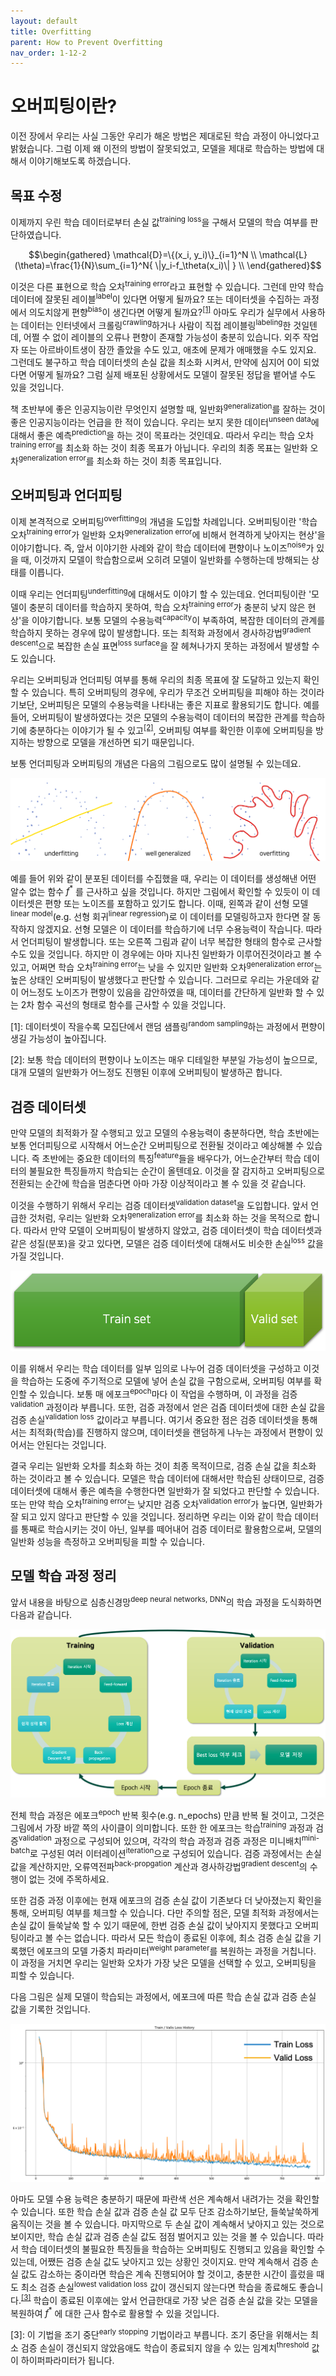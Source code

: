 ```yaml
---
layout: default
title: Overfitting
parent: How to Prevent Overfitting
nav_order: 1-12-2
---
```


# 오버피팅이란?

이전 장에서 우리는 사실 그동안 우리가 해온 방법은 제대로된 학습 과정이 아니었다고 밝혔습니다.
그럼 이제 왜 이전의 방법이 잘못되었고, 모델을 제대로 학습하는 방법에 대해서 이야기해보도록 하겠습니다.

## 목표 수정

이제까지 우린 학습 데이터로부터 손실 값<sup>training loss</sup>을 구해서 모델의 학습 여부를 판단하였습니다.

$$\begin{gathered}
\mathcal{D}=\{(x_i, y_i)\}_{i=1}^N \\
\mathcal{L}(\theta)=\frac{1}{N}\sum_{i=1}^N{
    \|y_i-f_\theta(x_i)\|
} \\
\end{gathered}$$

이것은 다른 표현으로 학습 오차<sup>training error</sup>라고 표현할 수 있습니다.
그런데 만약 학습 데이터에 잘못된 레이블<sup>label</sup>이 있다면 어떻게 될까요?
또는 데이터셋을 수집하는 과정에서 의도치않게 편향<sup>bias</sup>이 생긴다면 어떻게 될까요?<sup>[[1]](#footnote_1)</sup>
아마도 우리가 실무에서 사용하는 데이터는 인터넷에서 크롤링<sup>crawling</sup>하거나 사람이 직접 레이블링<sup>labeling</sup>한 것일텐데, 어쩔 수 없이 레이블의 오류나 편향이 존재할 가능성이 충분히 있습니다.
외주 작업자 또는 아르바이트생이 잠깐 졸았을 수도 있고, 애초에 문제가 애매했을 수도 있지요.
그런데도 불구하고 학습 데이터셋의 손실 값을 최소화 시켜서, 만약에 심지어 0이 되었다면 어떻게 될까요?
그럼 실제 배포된 상황에서도 모델이 잘못된 정답을 뱉어낼 수도 있을 것입니다.

책 초반부에 좋은 인공지능이란 무엇인지 설명할 때, 일반화<sup>generalization</sup>를 잘하는 것이 좋은 인공지능이라는 언급을 한 적이 있습니다.
우리는 보지 못한 데이터<sup>unseen data</sup>에 대해서 좋은 예측<sup>prediction</sup>을 하는 것이 목표라는 것인데요.
따라서 우리는 학습 오차<sup>training error</sup>를 최소화 하는 것이 최종 목표가 아닙니다.
우리의 최종 목표는 일반화 오차<sup>generalization error</sup>를 최소화 하는 것이 최종 목표입니다.

## 오버피팅과 언더피팅

이제 본격적으로 오버피팅<sup>overfitting</sup>의 개념을 도입할 차례입니다.
오버피팅이란 '학습 오차<sup>training error</sup>가 일반화 오차<sup>generalization error</sup>에 비해서 현격하게 낮아지는 현상'을 이야기합니다.
즉, 앞서 이야기한 사례와 같이 학습 데이터에 편향이나 노이즈<sup>noise</sup>가 있을 때, 이것까지 모델이 학습함으로써 오히려 모델이 일반화를 수행하는데 방해되는 상태를 이릅니다.

이때 우리는 언더피팅<sup>underfitting</sup>에 대해서도 이야기 할 수 있는데요.
언더피팅이란 '모델이 충분히 데이터를 학습하지 못하여, 학습 오차<sup>training error</sup>가 충분히 낮지 않은 현상'을 이야기합니다.
보통 모델의 수용능력<sup>capacity</sup>이 부족하여, 복잡한 데이터의 관계를 학습하지 못하는 경우에 많이 발생합니다.
또는 최적화 과정에서 경사하강법<sup>gradient descent</sup>으로 복잡한 손실 표면<sup>loss surface</sup>을 잘 헤쳐나가지 못하는 과정에서 발생할 수도 있습니다.

우리는 오버피팅과 언더피팅 여부를 통해 우리의 최종 목표에 잘 도달하고 있는지 확인할 수 있습니다.
특히 오버피팅의 경우에, 우리가 무조건 오버피팅을 피해야 하는 것이라기보단, 오버피팅은 모델의 수용능력을 나타내는 좋은 지표로 활용되기도 합니다.
예를 들어, 오버피팅이 발생하였다는 것은 모델의 수용능력이 데이터의 복잡한 관계를 학습하기에 충분하다는 이야기가 될 수 있고<sup>[[2]](#footnote_2)</sup>, 오버피팅 여부를 확인한 이후에 오버피팅을 방지하는 방향으로 모델을 개선하면 되기 때문입니다.

보통 언더피팅과 오버피팅의 개념은 다음의 그림으로도 많이 설명될 수 있는데요.

![](../../assets/images/1-12/02-fit.png)

예를 들어 위와 같이 분포된 데이터를 수집했을 때, 우리는 이 데이터를 생성해낸 어떤 알수 없는 함수 $f^*$ 를 근사하고 싶을 것입니다.
하지만 그림에서 확인할 수 있듯이 이 데이터셋은 편향 또는 노이즈를 포함하고 있기도 합니다.
이때, 왼쪽과 같이 선형 모델<sup>linear model</sup>(e.g. 선형 회귀<sup>linear regression</sup>)로 이 데이터를 모델링하고자 한다면 잘 동작하지 않겠지요.
선형 모델은 이 데이터를 학습하기에 너무 수용능력이 작습니다.
따라서 언더피팅이 발생합니다.
또는 오른쪽 그림과 같이 너무 복잡한 형태의 함수로 근사할 수도 있을 것입니다.
하지만 이 경우에는 아마 지나친 일반화가 이루어진것이라고 볼 수 있고, 어쩌면 학습 오차<sup>training error</sup>는 낮을 수 있지만 일반화 오차<sup>generalization error</sup>는 높은 상태인 오버피팅이 발생했다고 판단할 수 있습니다.
그러므로 우리는 가운데와 같이 어느정도 노이즈가 편향이 있음을 감안하였을 때, 데이터를 간단하게 일반화 할 수 있는 2차 함수 곡선의 형태로 함수를 근사할 수 있을 것입니다.

<a name="footnote_1">[1]</a>: 데이터셋이 작을수록 모집단에서 랜덤 샘플링<sup>random sampling</sup>하는 과정에서 편향이 생길 가능성이 높아집니다.

<a name="footnote_2">[2]</a>: 보통 학습 데이터의 편향이나 노이즈는 매우 디테일한 부분일 가능성이 높으므로, 대개 모델의 일반화가 어느정도 진행된 이후에 오버피팅이 발생하곤 합니다.

## 검증 데이터셋

만약 모델의 최적화가 잘 수행되고 있고 모델의 수용능력이 충분하다면, 학습 초반에는 보통 언더피팅으로 시작해서 어느순간 오버피팅으로 전환될 것이라고 예상해볼 수 있습니다.
즉 초반에는 중요한 데이터의 특징<sup>feature</sup>들을 배우다가, 어느순간부터 학습 데이터의 불필요한 특징들까지 학습되는 순간이 올텐데요.
이것을 잘 감지하고 오버피팅으로 전환되는 순간에 학습을 멈춘다면 아마 가장 이상적이라고 볼 수 있을 것 같습니다.

이것을 수행하기 위해서 우리는 검증 데이터셋<sup>validation dataset</sup>을 도입합니다.
앞서 언급한 것처럼, 우리는 일반화 오차<sup>generalization error</sup>를 최소화 하는 것을 목적으로 합니다.
따라서 만약 모델이 오버피팅이 발생하지 않았고, 검증 데이터셋이 학습 데이터셋과 같은 성질(분포)을 갖고 있다면, 모델은 검증 데이터셋에 대해서도 비슷한 손실<sup>loss</sup> 값을 가질 것입니다.

![](../../assets/images/1-12/02-train_valid_split.png)

이를 위해서 우리는 학습 데이터를 일부 임의로 나누어 검증 데이터셋을 구성하고 이것을 학습하는 도중에 주기적으로 모델에 넣어 손실 값을 구함으로써, 오버피팅 여부를 확인할 수 있습니다.
보통 매 에포크<sup>epoch</sup>마다 이 작업을 수행하며, 이 과정을 검증<sup>validation</sup> 과정이라 부릅니다.
또한, 검증 과정에서 얻은 검즘 데이터셋에 대한 손실 값을 검증 손실<sup>validation loss</sup> 값이라고 부릅니다.
여기서 중요한 점은 검증 데이터셋을 통해서는 최적화(학습)를 진행하지 않으며, 데이터셋을 랜덤하게 나누는 과정에서 편향이 있어서는 안된다는 것입니다.

결국 우리는 일반화 오차를 최소화 하는 것이 최종 목적이므로, 검증 손실 값을 최소화 하는 것이라고 볼 수 있습니다.
모델은 학습 데이터에 대해서만 학습된 상태이므로, 검증 데이터셋에 대해서 좋은 예측을 수행한다면 일반화가 잘 되었다고 판단할 수 있습니다.
또는 만약 학습 오차<sup>training error</sup>는 낮지만 검증 오차<sup>validation error</sup>가 높다면, 일반화가 잘 되고 있지 않다고 판단할 수 있을 것입니다.
정리하면 우리는 이와 같이 학습 데이터를 통째로 학습시키는 것이 아닌, 일부를 떼어내어 검증 데이터로 활용함으로써, 모델의 일반화 성능을 측정하고 오버피팅을 피할 수 있습니다.

## 모델 학습 과정 정리

앞서 내용을 바탕으로 심층신경망<sup>deep neural networks, DNN</sup>의 학습 과정을 도식화하면 다음과 같습니다.

![](../../assets/images/1-12/02-training_procedure.png)

전체 학습 과정은 에포크<sup>epoch</sup> 반복 횟수(e.g. n_epochs) 만큼 반복 될 것이고, 그것은 그림에서 가장 바깥 쪽의 사이클이 의미합니다.
또한 한 에포크는 학습<sup>training</sup> 과정과 검증<sup>validation</sup> 과정으로 구성되어 있으며, 각각의 학습 과정과 검증 과정은 미니배치<sup>mini-batch</sup>로 구성된 여러 이터레이션<sup>iteration</sup>으로 구성되어 있습니다.
검증 과정에서는 손실 값을 계산하지만, 오류역전파<sup>back-propgation</sup> 계산과 경사하강법<sup>gradient descent</sup>의 수행이 없는 것에 주목하세요.

또한 검증 과정 이후에는 현재 에포크의 검증 손실 값이 기존보다 더 낮아졌는지 확인을 통해, 오버피팅 여부를 체크할 수 있습니다.
다만 주의할 점은, 모델 최적화 과정에서는 손실 값이 들쑥날쑥 할 수 있기 때문에, 한번 검증 손실 값이 낮아지지 못했다고 오버피팅이라고 볼 수는 없습니다.
따라서 모든 학습이 종료된 이후에, 최소 검증 손실 값을 기록했던 에포크의 모델 가중치 파라미터<sup>weight parameter</sup>를 복원하는 과정을 거칩니다.
이 과정을 거치면 우리는 일반화 오차가 가장 낮은 모델을 선택할 수 있고, 오버피팅을 피할 수 있습니다.

다음 그림은 실제 모델이 학습되는 과정에서, 에포크에 따른 학습 손실 값과 검증 손실 값을 기록한 것입니다.

![](../../assets/images/1-12/02-loss_history.png)

아마도 모델 수용 능력은 충분하기 때문에 파란색 선은 계속해서 내려가는 것을 확인할 수 있습니다.
또한 학습 손실 값과 검증 손실 값 모두 단조 감소하기보단, 들쑥날쑥하게 움직이는 것을 볼 수 있습니다.
마지막으로 두 손실 값이 계속해서 낮아지고 있는 것으로 보이지만, 학습 손실 값과 검증 손실 값도 점점 벌어지고 있는 것을 볼 수 있습니다.
따라서 학습 데이터셋의 불필요한 특징들을 학습하는 오버피팅도 진행되고 있음을 확인할 수 있는데, 어쨌든 검증 손실 값도 낮아지고 있는 상황인 것이지요.
만약 계속해서 검증 손실 값도 감소하는 중이라면 학습은 계속 진행되어야 할 것이고, 충분한 시간이 흘렀을 때도 최소 검증 손실<sup>lowest validation loss</sup> 값이 갱신되지 않는다면 학습을 종료해도 좋습니다.<sup>[[3]](#footnote_3)</sup>
학습이 종료된 이후에는 앞서 언급한대로 가장 낮은 검증 손실 값을 갖는 모델을 복원하여 $f^*$ 에 대한 근사 함수로 활용할 수 있을 것입니다.

<a name="footnote_3">[3]</a>: 이 기법을 조기 중단<sup>early stopping</sup> 기법이라고 부릅니다. 조기 중단을 위해서는 최소 검증 손실이 갱신되지 않았음애도 학습이 종료되지 않을 수 있는 임계치<sup>threshold</sup> 값이 하이퍼파라미터가 됩니다.
